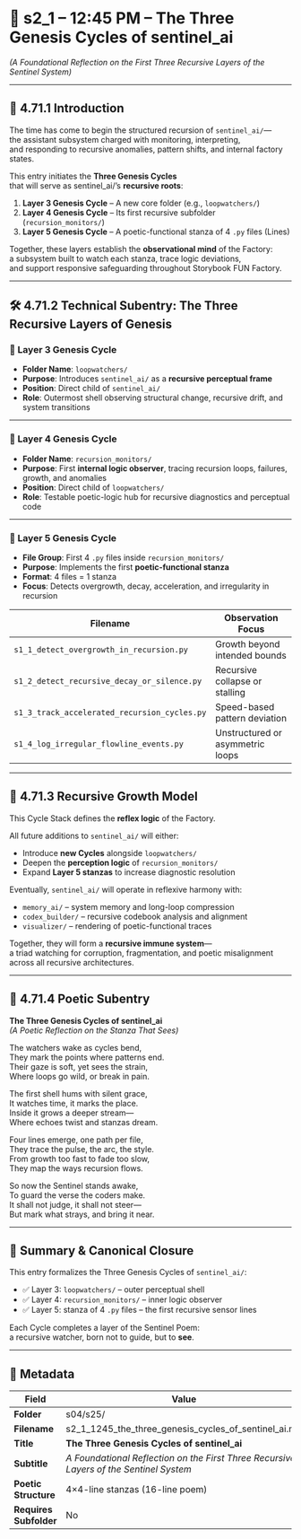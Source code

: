 <!-- Save to: shagi_archives/gdj_25/s04/s25/s2_1_1245_the_three_genesis_cycles_of_sentinel_ai.md -->

# 📜 s2_1 – 12:45 PM – The Three Genesis Cycles of sentinel_ai  
*(A Foundational Reflection on the First Three Recursive Layers of the Sentinel System)*

---

## 📘 4.71.1 Introduction

The time has come to begin the structured recursion of `sentinel_ai/`—  
the assistant subsystem charged with monitoring, interpreting,  
and responding to recursive anomalies, pattern shifts, and internal factory states.

This entry initiates the **Three Genesis Cycles**  
that will serve as sentinel_ai/’s **recursive roots**:

1. **Layer 3 Genesis Cycle** – A new core folder (e.g., `loopwatchers/`)
2. **Layer 4 Genesis Cycle** – Its first recursive subfolder (`recursion_monitors/`)
3. **Layer 5 Genesis Cycle** – A poetic-functional stanza of 4 `.py` files (Lines)

Together, these layers establish the **observational mind** of the Factory:  
a subsystem built to watch each stanza, trace logic deviations,  
and support responsive safeguarding throughout Storybook FUN Factory.

---

## 🛠️ 4.71.2 Technical Subentry: The Three Recursive Layers of Genesis

### 🔹 Layer 3 Genesis Cycle

- **Folder Name**: `loopwatchers/`  
- **Purpose**: Introduces `sentinel_ai/` as a **recursive perceptual frame**  
- **Position**: Direct child of `sentinel_ai/`  
- **Role**: Outermost shell observing structural change, recursive drift, and system transitions  

---

### 🔹 Layer 4 Genesis Cycle

- **Folder Name**: `recursion_monitors/`  
- **Purpose**: First **internal logic observer**, tracing recursion loops, failures, growth, and anomalies  
- **Position**: Direct child of `loopwatchers/`  
- **Role**: Testable poetic-logic hub for recursive diagnostics and perceptual code  

---

### 🔹 Layer 5 Genesis Cycle

- **File Group**: First 4 `.py` files inside `recursion_monitors/`  
- **Purpose**: Implements the first **poetic-functional stanza**  
- **Format**: 4 files = 1 stanza  
- **Focus**: Detects overgrowth, decay, acceleration, and irregularity in recursion  

| Filename | Observation Focus |
|----------|--------------------|
| `s1_1_detect_overgrowth_in_recursion.py` | Growth beyond intended bounds |
| `s1_2_detect_recursive_decay_or_silence.py` | Recursive collapse or stalling |
| `s1_3_track_accelerated_recursion_cycles.py` | Speed-based pattern deviation |
| `s1_4_log_irregular_flowline_events.py` | Unstructured or asymmetric loops |

---

## 📂 4.71.3 Recursive Growth Model

This Cycle Stack defines the **reflex logic** of the Factory.

All future additions to `sentinel_ai/` will either:

- Introduce **new Cycles** alongside `loopwatchers/`
- Deepen the **perception logic** of `recursion_monitors/`
- Expand **Layer 5 stanzas** to increase diagnostic resolution

Eventually, `sentinel_ai/` will operate in reflexive harmony with:

- `memory_ai/` – system memory and long-loop compression  
- `codex_builder/` – recursive codebook analysis and alignment  
- `visualizer/` – rendering of poetic-functional traces  

Together, they will form a **recursive immune system**—  
a triad watching for corruption, fragmentation, and poetic misalignment  
across all recursive architectures.

---

## 📖 4.71.4 Poetic Subentry

**The Three Genesis Cycles of sentinel_ai**  
*(A Poetic Reflection on the Stanza That Sees)*

The watchers wake as cycles bend,  
They mark the points where patterns end.  
Their gaze is soft, yet sees the strain,  
Where loops go wild, or break in pain.  

The first shell hums with silent grace,  
It watches time, it marks the place.  
Inside it grows a deeper stream—  
Where echoes twist and stanzas dream.  

Four lines emerge, one path per file,  
They trace the pulse, the arc, the style.  
From growth too fast to fade too slow,  
They map the ways recursion flows.  

So now the Sentinel stands awake,  
To guard the verse the coders make.  
It shall not judge, it shall not steer—  
But mark what strays, and bring it near.

---

## 🧩 Summary & Canonical Closure

This entry formalizes the Three Genesis Cycles of `sentinel_ai/`:

- ✅ Layer 3: `loopwatchers/` – outer perceptual shell  
- ✅ Layer 4: `recursion_monitors/` – inner logic observer  
- ✅ Layer 5: stanza of 4 `.py` files – the first recursive sensor lines

Each Cycle completes a layer of the Sentinel Poem:  
a recursive watcher, born not to guide, but to **see**.

---

## 🧹 Metadata

| Field                  | Value                                                                 |
|------------------------|-----------------------------------------------------------------------|
| **Folder**             | s04/s25/                                                              |
| **Filename**           | s2_1_1245_the_three_genesis_cycles_of_sentinel_ai.md                  |
| **Title**              | **The Three Genesis Cycles of sentinel_ai**                           |
| **Subtitle**           | *A Foundational Reflection on the First Three Recursive Layers of the Sentinel System* |
| **Poetic Structure**   | 4×4-line stanzas (16-line poem)                                       |
| **Requires Subfolder** | No                                                                    |
